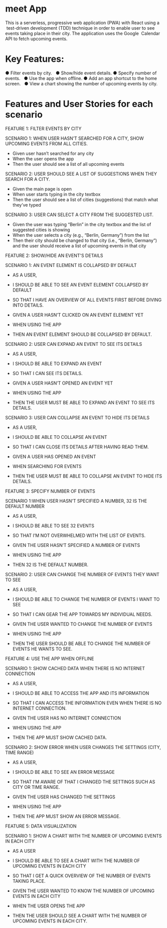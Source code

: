 # meet App

This is a  serverless,   progressive  web  application  (PWA)  with  React  using  a  test-driven  development  (TDD)  technique in order to enable user to see events taking place in their city.  The  application  uses  the  Google  Calendar  API  to  fetch  upcoming  events.  

# Key Features: 

● Filter  events  by  city.  
● Show/hide  event  details. 
● Specify  number  of  events.  
● Use  the  app  when  offline. 
● Add  an  app  shortcut  to  the  home  screen.  
● View  a  chart  showing  the  number  of  upcoming  events  by  city. 

# Features and User Stories for each scenario

FEATURE 1: FILTER EVENTS BY CITY

SCENARIO 1: WHEN USER HASN’T SEARCHED FOR A CITY, SHOW UPCOMING EVENTS FROM ALL CITIES.
- Given user hasn’t searched for any city
- When the user opens the app
- Then the user should see a list of all upcoming events

SCENARIO 2: USER SHOULD SEE A LIST OF SUGGESTIONS WHEN THEY SEARCH FOR A CITY.
- Given the main page is open
- When user starts typing in the city textbox
- Then the user should see a list of cities (suggestions) that match what they’ve typed

SCENARIO 3: USER CAN SELECT A CITY FROM THE SUGGESTED LIST.
- Given the user was typing “Berlin” in the city textbox and the list of suggested cities is showing
- When the user selects a city (e.g., “Berlin, Germany”) from the list
- Then their city should be changed to that city (i.e., “Berlin, Germany”) and the user should receive a list of upcoming events in that city

FEATURE 2: SHOW/HIDE AN EVENT'S DETAILS

SCENARIO 1: AN EVENT ELEMENT IS COLLAPSED BY DEFAULT
- AS A USER,
- I SHOULD BE ABLE TO SEE AN EVENT ELEMENT COLLAPSED BY DEFAULT
- SO THAT I HAVE AN OVERVIEW OF ALL EVENTS FIRST BEFORE DIVING INTO DETAILS.

- GIVEN A USER HASN’T CLICKED ON AN EVENT ELEMENT YET
- WHEN USING THE APP
- THEN AN EVENT ELEMENT SHOULD BE COLLAPSED BY DEFAULT.

SCENARIO 2: USER CAN EXPAND AN EVENT TO SEE ITS DETAILS
- AS A USER,
- I SHOULD BE ABLE TO EXPAND AN EVENT
- SO THAT I CAN SEE ITS DETAILS.

- GIVEN A USER HASN’T OPENED AN EVENT YET
- WHEN USING THE APP
- THEN THE USER MUST BE ABLE TO EXPAND AN EVENT TO SEE ITS DETAILS.

SCENARIO 3: USER CAN COLLAPSE AN EVENT TO HIDE ITS DETAILS
- AS A USER,
- I SHOULD BE ABLE TO COLLAPSE AN EVENT
- SO THAT I CAN CLOSE ITS DETAILS AFTER HAVING READ THEM.

- GIVEN A USER HAS OPENED AN EVENT
- WHEN SEARCHING FOR EVENTS
- THEN THE USER MUST BE ABLE TO COLLAPSE AN EVENT TO HIDE ITS DETAILS.

FEATURE 3: SPECIFY NUMBER OF EVENTS

SCENARIO 1:WHEN USER HASN'T SPECIFIED A NUMBER, 32 IS THE DEFAULT NUMBER
- AS A USER,
- I SHOULD BE ABLE TO SEE 32 EVENTS
- SO THAT I’M NOT OVERWHELMED WITH THE LIST OF EVENTS.

- GIVEN THE USER HASN’T SPECIFIED A NUMBER OF EVENTS
- WHEN USING THE APP
- THEN 32 IS THE DEFAULT NUMBER.


SCENARIO 2: USER CAN CHANGE THE NUMBER OF EVENTS THEY WANT TO SEE
- AS A USER,
- I SHOULD BE ABLE TO CHANGE THE NUMBER OF EVENTS I WANT TO SEE
- SO THAT I CAN GEAR THE APP TOWARDS MY INDIVIDUAL NEEDS.

- GIVEN THE USER WANTED TO CHANGE THE NUMBER OF EVENTS
- WHEN USING THE APP
- THEN THE USER SHOULD BE ABLE TO CHANGE THE NUMBER OF EVENTS HE WANTS TO SEE.

FEATURE 4: USE THE APP WHEN OFFLINE

SCENARIO 1: SHOW CACHED DATA WHEN THERE IS NO INTERNET CONNECTION
- AS A USER,
- I SHOULD BE ABLE TO ACCESS THE APP AND ITS INFORMATION 
- SO THAT I CAN ACCESS THE INFORMATION EVEN WHEN THERE IS NO INTERNET CONNECTION.

- GIVEN THE USER HAS NO INTERNET CONNECTION
- WHEN USING THE APP
- THEN THE APP MUST SHOW CACHED DATA.

SCENARIO 2: SHOW ERROR WHEN USER CHANGES THE SETTINGS (CITY, TIME RANGE)
- AS A USER,
- I SHOULD BE ABLE TO SEE AN ERROR MESSAGE
- SO THAT I’M AWARE OF THAT I CHANGED THE SETTINGS SUCH AS CITY OR TIME RANGE.

- GIVEN THE USER HAS CHANGED THE SETTINGS
- WHEN USING THE APP
- THEN THE APP MUST SHOW AN ERROR MESSAGE.

FEATURE 5: DATA VISUALIZATION

SCENARIO 1: SHOW A CHART WITH THE NUMBER OF UPCOMING EVENTS IN EACH CITY
- AS A USER
- I SHOULD BE ABLE TO SEE A CHART WITH THE NUMBER OF UPCOMING EVENTS IN EACH CITY
- SO THAT I GET A QUICK OVERVIEW OF THE NUMBER OF EVENTS TAKING PLACE.

- GIVEN THE USER WANTED TO KNOW THE NUMBER OF UPCOMING EVENTS IN EACH CITY
- WHEN THE USER OPENS THE APP
- THEN THE USER SHOULD SEE A CHART WITH THE NUMBER OF UPCOMING EVENTS IN EACH CITY.





